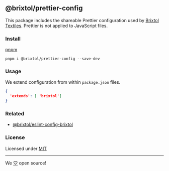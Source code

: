 ## @brixtol/prettier-config

This package includes the shareable Prettier configuration used by [Brixtol Textiles](https://www.brixtoltextiles.com). Prettier is not applied to JavaScript files.

### Install

[pnpm](https://pnpm.js.org/en/cli/install)

```cli
pnpm i @brixtol/prettier-config --save-dev
```

### Usage

We extend configuration from within `package.json` files.

```json
{
  'extends': [ 'brixtol']
}
```

### Related

- [@brixtol/eslint-config-brixtol](https://github.com/brixtol/eslint-config-brixtol)

### License

Licensed under [MIT](#LICENCE)

---

We [♡](https://www.brixtoltextiles.com/discount/4D3V3L0P3RS]) open source!
